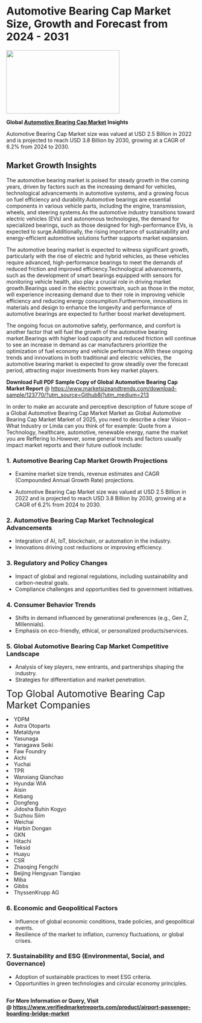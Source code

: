 <H1>Automotive Bearing Cap Market Size, Growth and Forecast from 2024 - 2031</H1><img class="aligncenter size-medium wp-image-584254" src="https://thirdeyenews.in/wp-content/uploads/2024/09/Global-Market-Research-300x168.jpeg" alt="" width="300" height="168" /><p><strong>Global&nbsp;<a href="https://www.marketsizeandtrends.com/download-sample/123770/?utm_source=Github8j?utm_medium=213">Automotive Bearing Cap Market</a> Insights</strong></p><p>Automotive Bearing Cap Market size was valued at USD 2.5 Billion in 2022 and is projected to reach USD 3.8 Billion by 2030, growing at a CAGR of 6.2% from 2024 to 2030.</p><p><h2>Market Growth Insights</h2> <p>The automotive bearing market is poised for steady growth in the coming years, driven by factors such as the increasing demand for vehicles, technological advancements in automotive systems, and a growing focus on fuel efficiency and durability.Automotive bearings are essential components in various vehicle parts, including the engine, transmission, wheels, and steering systems.As the automotive industry transitions toward electric vehicles (EVs) and autonomous technologies, the demand for specialized bearings, such as those designed for high-performance EVs, is expected to surge.Additionally, the rising importance of sustainability and energy-efficient automotive solutions further supports market expansion.</p> <p>The automotive bearing market is expected to witness significant growth, particularly with the rise of electric and hybrid vehicles, as these vehicles require advanced, high-performance bearings to meet the demands of reduced friction and improved efficiency.Technological advancements, such as the development of smart bearings equipped with sensors for monitoring vehicle health, also play a crucial role in driving market growth.Bearings used in the electric powertrain, such as those in the motor, will experience increasing demand due to their role in improving vehicle efficiency and reducing energy consumption.Furthermore, innovations in materials and design to enhance the longevity and performance of automotive bearings are expected to further boost market development.</p> <p>The ongoing focus on automotive safety, performance, and comfort is another factor that will fuel the growth of the automotive bearing market.Bearings with higher load capacity and reduced friction will continue to see an increase in demand as car manufacturers prioritize the optimization of fuel economy and vehicle performance.With these ongoing trends and innovations in both traditional and electric vehicles, the automotive bearing market is expected to grow steadily over the forecast period, attracting major investments from key market players.</p> <p><span class=""><strong>Download Full PDF Sample Copy of Global Automotive Bearing Cap Market Report</strong> @ <a href="https://www.marketsizeandtrends.com/download-sample/123770/?utm_source=Github8j?utm_medium=213" target="_blank">https://www.marketsizeandtrends.com/download-sample/123770/?utm_source=Github8j?utm_medium=213</a></span></p><p>In order to make an accurate and perceptive description of future scope of a Global&nbsp;Automotive Bearing Cap Market Market as Global&nbsp;Automotive Bearing Cap Market Market of 2025, you need to describe a clear Vision &ndash; What Industry or Linda can you think of for example: Quote from a Technology, healthcare, automotive, renewable energy, name the market you are Reffering to.However, some general trends and factors usually impact market reports and their future outlook include:</p><h3>1.&nbsp;<strong>Automotive Bearing Cap Market Growth Projections</strong></h3><ul><li>Examine market size trends, revenue estimates and CAGR (Compounded Annual Growth Rate) projections.</li><li><p>Automotive Bearing Cap Market size was valued at USD 2.5 Billion in 2022 and is projected to reach USD 3.8 Billion by 2030, growing at a CAGR of 6.2% from 2024 to 2030.</p></li></ul><h3>2.&nbsp;<strong>Automotive Bearing Cap Market Technological Advancements</strong></h3><ul><li>Integration of AI, IoT, blockchain, or automation in the industry.</li><li>Innovations driving cost reductions or improving efficiency.</li></ul><h3>3.&nbsp;<strong>Regulatory and Policy Changes</strong></h3><ul><li>Impact of global and regional regulations, including sustainability and carbon-neutral goals.</li><li>Compliance challenges and opportunities tied to government initiatives.</li></ul><h3>4.&nbsp;<strong>Consumer Behavior Trends</strong></h3><ul><li>Shifts in demand influenced by generational preferences (e.g., Gen Z, Millennials).</li><li>Emphasis on eco-friendly, ethical, or personalized products/services.</li></ul><h3>5.&nbsp;<strong>Global Automotive Bearing Cap Market Competitive Landscape</strong></h3><ul><li>Analysis of key players, new entrants, and partnerships shaping the industry.</li><li>Strategies for differentiation and market penetration.</li></ul><p data-pm-slice="1 1 []"><span style="color: inherit; font-family: inherit; font-size: 25px;">Top Global Automotive Bearing Cap Market Companies</span></p><div class="" data-test-id=""><p><li>YDPM</li><li> Astra Otoparts</li><li> Metaldyne</li><li> Yasunaga</li><li> Yanagawa Seiki</li><li> Faw Foundry</li><li> Aichi</li><li> Yuchai</li><li> TPR</li><li> Wanxiang Qianchao</li><li> Hyundai WIA</li><li> Aisin</li><li> Kebang</li><li> Dongfeng</li><li> Jidosha Buhin Kogyo</li><li> Suzhou Siim</li><li> Weichai</li><li> Harbin Dongan</li><li> GKN</li><li> Hitachi</li><li> Teksid</li><li> Huayu</li><li> CSR</li><li> Zhaoqing Fengchi</li><li> Beijing Hengyuan Tianqiao</li><li> Miba</li><li> Gibbs</li><li> ThyssenKrupp AG</li></p></div><h3>6.&nbsp;<strong>Economic and Geopolitical Factors</strong></h3><ul><li>Influence of global economic conditions, trade policies, and geopolitical events.</li><li>Resilience of the market to inflation, currency fluctuations, or global crises.</li></ul><h3>7.&nbsp;<strong>Sustainability and ESG (Environmental, Social, and Governance)</strong></h3><ul><li>Adoption of sustainable practices to meet ESG criteria.</li><li>Opportunities in green technologies and circular economy principles.</li></ul><h2><strong style="font-size: 14px;">For More Information or Query, Visit @&nbsp;</strong><a style="background-color: #ffffff; font-size: 14px;" href="https://www.marketsizeandtrends.com/report/automotive-bearing-cap-market/" target="_blank">https://www.verifiedmarketreports.com/product/airport-passenger-boarding-bridge-market</a></h2>